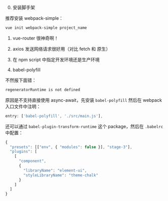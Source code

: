 0.  安装脚手架

推荐安装 webpack-simple：

```bash
vue init webpack-simple project_name
```

1.  vue-router 很神奇啊！

2.  axios 发送网络请求很好用（对比 fetch 和 原生）

3.  在 npm script 中指定开发环境还是生产环境

4.  babel-polyfill

不然报下面错：

```bash
regeneratorRuntime is not defined
```

原因是不支持直接使用 async-await，先安装 `babel-polyfill` 然后在 webpack 入口文件中注明：

```js
entry: ['babel-polyfill', './src/main.js'],
```

还可以通过 `babel-plugin-transform-runtime` 这个 package，然后在 `.babelrc` 中配置：

```js
{
  "presets": [["env", { "modules": false }], "stage-3"],
  "plugins": [
    [
      "component",
      {
        "libraryName": "element-ui",
        "styleLibraryName": "theme-chalk"
      }
    ]
  ]
}
```
